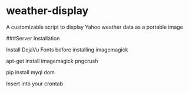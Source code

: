 # weather-display
A customizable script to display Yahoo weather data as a portable image


###Server Installation

Install DejaVu Fonts before installing imagemagick

apt-get install imagemagick pngcrush

pip install myql dom

Insert into your crontab 
